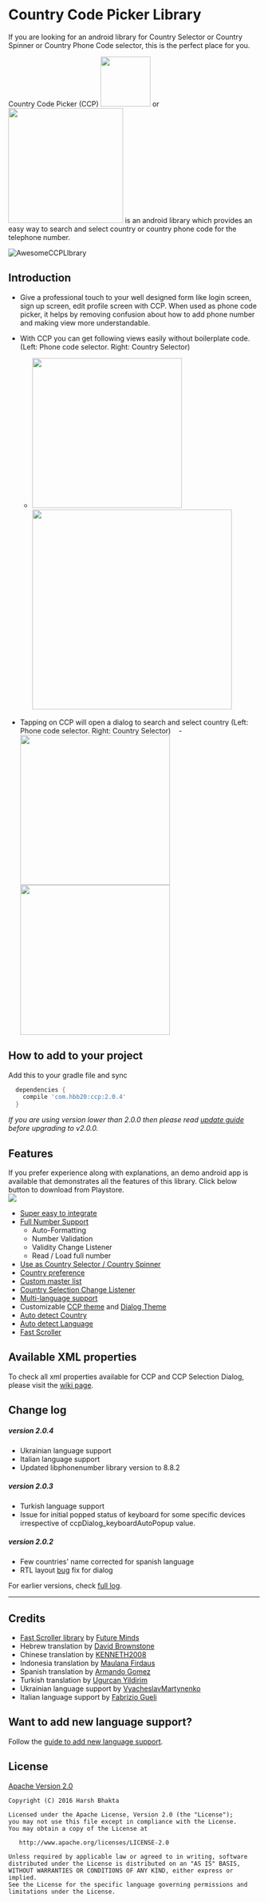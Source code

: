 Country Code Picker Library
===========================

If you are looking for an android library for Country Selector or Country Spinner or Country Phone Code selector, this is the perfect place for you.

Country Code Picker (CCP) <img src="https://farm6.staticflickr.com/5726/30960801342_6e65c7ddd5_m.jpg" width="100"> or
<img src="https://farm5.staticflickr.com/4468/23591251898_f8c5e8393a_b.jpg" width="230">
  is an android library which provides an easy way to search and select country or country phone code for the telephone number.
  
  ![AwesomeCCPLIbrary](https://i.makeagif.com/media/10-02-2017/RyO2k_.gif)

Introduction
------------
* Give a professional touch to your well designed form like login screen, sign up screen, edit profile screen with CCP. When used as phone code picker, it helps by removing confusion about how to add phone number and making view more understandable. 
	  
* With CCP you can get following views easily without boilerplate code. (Left: Phone code selector. Right: Country Selector)

    - <img src="https://farm6.staticflickr.com/5625/30296514763_e3af239e2c_z.jpg" width="300">     <img src="https://farm5.staticflickr.com/4343/23591138638_45d0f08daf_b.jpg" width="400">    
    
* Tapping on CCP will open a dialog to search and select country (Left: Phone code selector. Right: Country Selector)
    - <img src="https://farm6.staticflickr.com/5686/30982885732_9e91ede573_b.jpg" width="300"> <img src="https://farm5.staticflickr.com/4384/37440899521_d19781dc52_b.jpg" width="300">

How to add to your project
--------------

Add this to your gradle file and sync

  ````groovy
    dependencies {
      compile 'com.hbb20:ccp:2.0.4'
    }
  ````
  *If you are using version lower than 2.0.0 then please read [update guide](https://github.com/hbb20/CountryCodePickerProject/wiki/Update-Guide-for-v2.0.0) before upgrading to v2.0.0.*

Features
--------
If you prefer experience along with explanations, an demo android app is available that demonstrates all the features of this library. Click below button to download from Playstore.
<br/><a href="https://goo.gl/zI2cY2"><img src="http://www.android.com/images/brand/get_it_on_play_logo_large.png"/></a>

* [Super easy to integrate ](https://github.com/hbb20/CountryCodePickerProject/wiki/How-to-integrate-into-your-project)
* [Full Number Support](https://github.com/hbb20/CountryCodePickerProject/wiki/Full-Number-Support)
	- Auto-Formatting
	- Number Validation
	- Validity Change Listener
	- Read / Load full number
* [Use as Country Selector / Country Spinner](https://github.com/hbb20/CountryCodePickerProject/wiki/Use-as-a-Country-Selector)
* [Country preference](https://github.com/hbb20/CountryCodePickerProject/wiki/Country-Preference)
* [Custom master list](https://github.com/hbb20/CountryCodePickerProject/wiki/Custom-Master-Country-List)
* [Country Selection Change Listener](https://github.com/hbb20/CountryCodePickerProject/wiki/Country-Change-Listener)
* [Multi-language support](https://github.com/hbb20/CountryCodePickerProject/wiki/Multi-Language-Support)
* Customizable [CCP theme](https://github.com/hbb20/CountryCodePickerProject/wiki/CCP-Theme-Customization) and [Dialog Theme](https://github.com/hbb20/CountryCodePickerProject/wiki/CCP-Dialog-Theme-Customization) 
* [Auto detect Country](https://github.com/hbb20/CountryCodePickerProject/wiki/XML-Properties/_edit#appccp_autodetectlanguagetrue-default--false-)
* [Auto detect Language](https://github.com/hbb20/CountryCodePickerProject/wiki/XML-Properties/_edit#appccp_autodetectlanguagetrue-default--false-)
* [Fast Scroller](https://github.com/hbb20/CountryCodePickerProject/wiki/XML-Properties/_edit#appccpdialog_showfastscrollerfalse-default-true-) 


## Available XML properties
To check all xml properties available for CCP and CCP Selection Dialog, please visit the [wiki page](https://github.com/hbb20/CountryCodePickerProject/wiki/XML-Properties).

Change log
--------
##### version 2.0.4
- Ukrainian language support
- Italian language support
- Updated libphonenumber library version to 8.8.2


##### version 2.0.3
- Turkish language support
- Issue for initial popped status of keyboard for some specific devices irrespective of ccpDialog_keyboardAutoPopup value.

##### version 2.0.2
- Few countries' name corrected for spanish language 
- RTL layout [bug](https://github.com/hbb20/CountryCodePickerProject/issues/75) fix for dialog  


For earlier versions, check [full log](https://github.com/hbb20/CountryCodePickerProject/wiki/Version-Change-Log).

------

## Credits
- [Fast Scroller library](https://github.com/FutureMind/recycler-fast-scroll) by [Future Minds](https://github.com/FutureMind)
- Hebrew translation by [David Brownstone](https://github.com/dfbrownstone)
- Chinese translation by [KENNETH2008](https://github.com/kenneth2008)
- Indonesia translation by [Maulana Firdaus](https://github.com/firdausmaulan)
- Spanish translation by [Armando Gomez](https://github.com/ArmandoGomez)
- Turkish translation by [Ugurcan Yildirim](https://github.com/ugurcany)
- Ukrainian language support by [VyacheslavMartynenko](https://github.com/VyacheslavMartynenko)
- Italian language support by [Fabrizio Gueli](https://github.com/fabriziogueli)

## Want to add new language support?
Follow the [guide to add new language support](https://github.com/hbb20/CountryCodePickerProject/wiki/Add-New-Language-Support).

## License

[Apache Version 2.0](http://www.apache.org/licenses/LICENSE-2.0.html)

    Copyright (C) 2016 Harsh Bhakta

    Licensed under the Apache License, Version 2.0 (the "License");
    you may not use this file except in compliance with the License.
    You may obtain a copy of the License at

       http://www.apache.org/licenses/LICENSE-2.0

    Unless required by applicable law or agreed to in writing, software
    distributed under the License is distributed on an "AS IS" BASIS,
    WITHOUT WARRANTIES OR CONDITIONS OF ANY KIND, either express or implied.
    See the License for the specific language governing permissions and
    limitations under the License.
